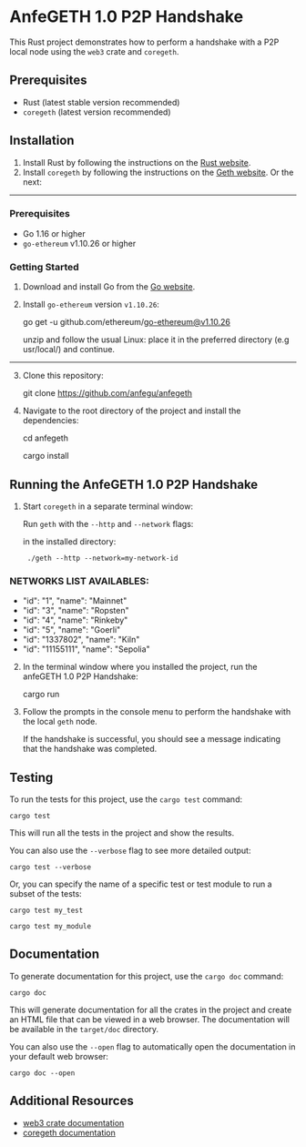 # AnfeGETH 1.0 P2P Handshake

This Rust project demonstrates how to perform a handshake with a P2P local node using the `web3` crate and `coregeth`.

## Prerequisites

- Rust (latest stable version recommended)
- `coregeth` (latest version recommended)

## Installation

1. Install Rust by following the instructions on the [Rust website](https://www.rust-lang.org/tools/install).
2. Install `coregeth` by following the instructions on the [Geth website](https://geth.ethereum.org/docs/install-and-build/installing-geth). Or the next:

***************************************************************************
### Prerequisites

- Go 1.16 or higher
- `go-ethereum` v1.10.26 or higher

### Getting Started

1. Download and install Go from the [Go website](https://golang.org/dl/).
2. Install `go-ethereum` version `v1.10.26`:

    go get -u github.com/ethereum/go-ethereum@v1.10.26

    unzip and follow the usual Linux: place it in the preferred directory (e.g usr/local/) and continue.
***************************************************************************

3. Clone this repository:

    git clone https://github.com/anfegu/anfegeth

4. Navigate to the root directory of the project and install the dependencies:

    cd anfegeth

    cargo install

## Running the AnfeGETH 1.0 P2P Handshake 

1. Start `coregeth` in a separate terminal window:

    Run `geth` with the `--http` and `--network` flags:

    in the installed directory: 

        ./geth --http --network=my-network-id

### NETWORKS LIST AVAILABLES:
- "id": "1", "name": "Mainnet"
- "id": "3", "name": "Ropsten"
- "id": "4", "name": "Rinkeby"
- "id": "5", "name": "Goerli"
- "id": "1337802", "name": "Kiln"
- "id": "11155111", "name": "Sepolia"

2. In the terminal window where you installed the project, run the anfeGETH 1.0 P2P Handshake:

    cargo run

3. Follow the prompts in the console menu to perform the handshake with the local `geth` node.


    If the handshake is successful, you should see a message indicating that the handshake was completed.

## Testing

To run the tests for this project, use the `cargo test` command:

    cargo test

This will run all the tests in the project and show the results.

You can also use the `--verbose` flag to see more detailed output:

    cargo test --verbose

Or, you can specify the name of a specific test or test module to run a subset of the tests:

    cargo test my_test

    cargo test my_module

## Documentation

To generate documentation for this project, use the `cargo doc` command:

    cargo doc

This will generate documentation for all the crates in the project and create an HTML file that can be viewed in a web browser. The documentation will be available in the `target/doc` directory.

You can also use the `--open` flag to automatically open the documentation in your default web browser:

    cargo doc --open

## Additional Resources

- [web3 crate documentation](https://docs.rs/web3)
- [coregeth documentation](https://geth.ethereum.org/docs)

